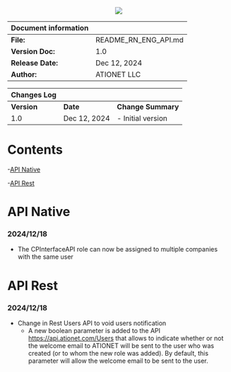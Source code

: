 <p align="center">
  <img src="https://github.com/Ationet/ationetdocs/raw/master/Content/Images/ATIOnetLogo_250x70.png" />
</p>

|**Document information**||
|--- |--- |
|**File:**|README_RN_ENG_API.md|
|**Version Doc:**|1.0|
|**Release Date:**|Dec 12, 2024|
|**Author:**|ATIONET LLC|

|**Changes Log**|||
|--- |--- |--- |
|**Version**|**Date**|**Change Summary**|
|1.0|Dec 12, 2024|- Initial version


# Contents
-[API Native](#api-native)

-[API Rest](#api-rest)

# API Native

### 2024/12/18
- The CPInterfaceAPI role can now be assigned to multiple companies with the same user


# API Rest

### 2024/12/18
- Change in Rest Users API to void users notification
  - A new boolean parameter is added to the API https://api.ationet.com/Users that allows to indicate whether or not the welcome email to ATIONET will be sent to the user who was created (or to whom the new role was added).
By default, this parameter will allow the welcome email to be sent to the user.
    
